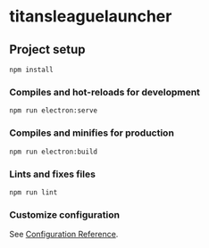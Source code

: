 # titansleaguelauncher

## Project setup
```
npm install
```

### Compiles and hot-reloads for development
```
npm run electron:serve
```

### Compiles and minifies for production
```
npm run electron:build
```

### Lints and fixes files
```
npm run lint
```

### Customize configuration
See [Configuration Reference](https://cli.vuejs.org/config/).
